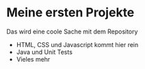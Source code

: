 # Meine ersten Projekte

Das wird eine coole Sache mit dem Repository

- HTML, CSS und Javascript kommt hier rein
- Java und Unit Tests 
- Vieles mehr 